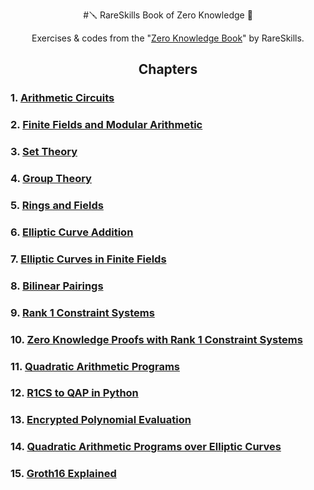 <p align="center">
#🪛 RareSkills Book of Zero Knowledge 🔩
</p>

<p style="text-align: center">Exercises & codes from the "<a href="https://www.rareskills.io/zk-book">Zero Knowledge Book</a>" by RareSkills.</p>

## <center> Chapters </center>
### 1. [Arithmetic Circuits]()
### 2. [Finite Fields and Modular Arithmetic]()
### 3. [Set Theory]()
### 4. [Group Theory]()
### 5. [Rings and Fields]()
### 6. [Elliptic Curve Addition]()
### 7. [Elliptic Curves in Finite Fields]()
### 8. [Bilinear Pairings]()
### 9. [Rank 1 Constraint Systems]()
### 10. [Zero Knowledge Proofs with Rank 1 Constraint Systems]()
### 11. [Quadratic Arithmetic Programs]()
### 12. [R1CS to QAP in Python]()
### 13. [Encrypted Polynomial Evaluation]()
### 14. [Quadratic Arithmetic Programs over Elliptic Curves]()
### 15. [Groth16 Explained]()





